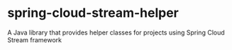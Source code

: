 # spring-cloud-stream-helper
A Java library that provides helper classes for projects using Spring Cloud Stream framework
